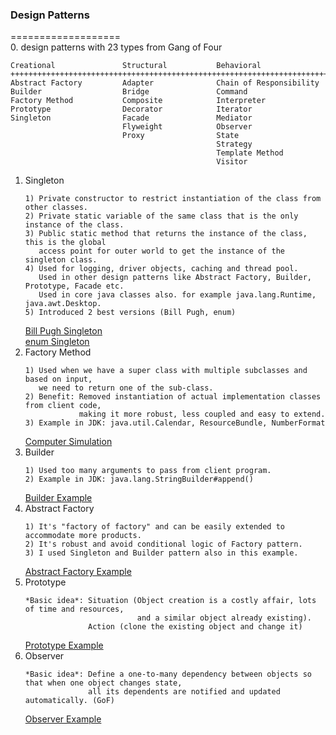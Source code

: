 ### Design Patterns
===================  
0. design patterns with 23 types from Gang of Four
   ```
   Creational               Structural           Behavioral
   +++++++++++++++++++++++++++++++++++++++++++++++++++++++++++++++++++++++
   Abstract Factory         Adapter              Chain of Responsibility
   Builder                  Bridge               Command
   Factory Method           Composite            Interpreter
   Prototype                Decorator            Iterator
   Singleton                Facade               Mediator
                            Flyweight            Observer
                            Proxy                State
                                                 Strategy
                                                 Template Method
                                                 Visitor
   ```
1. Singleton
   ```
   1) Private constructor to restrict instantiation of the class from other classes.
   2) Private static variable of the same class that is the only instance of the class.
   3) Public static method that returns the instance of the class, this is the global  
      access point for outer world to get the instance of the singleton class.
   4) Used for logging, driver objects, caching and thread pool.
      Used in other design patterns like Abstract Factory, Builder, Prototype, Facade etc.
      Used in core java classes also. for example java.lang.Runtime, java.awt.Desktop.
   5) Introduced 2 best versions (Bill Pugh, enum)
   ```
   [Bill Pugh Singleton](https://github.com/mndarren/Code-Lib/blob/master/java_lib/resource/singleton/BillPughSingleton.java)  
   [enum Singleton](https://github.com/mndarren/Code-Lib/blob/master/java_lib/resource/singleton/EnumSingleton.java)
2. Factory Method
   ```
   1) Used when we have a super class with multiple subclasses and based on input, 
      we need to return one of the sub-class.
   2) Benefit: Removed instantiation of actual implementation classes from client code, 
               making it more robust, less coupled and easy to extend.
   3) Example in JDK: java.util.Calendar, ResourceBundle, NumberFormat
   ```
   [Computer Simulation](https://github.com/mndarren/Code-Lib/tree/master/java_lib/resource/factory)
3. Builder
   ```
   1) Used too many arguments to pass from client program.
   2) Example in JDK: java.lang.StringBuilder#append()
   ```
   [Builder Example](https://github.com/mndarren/Code-Lib/tree/master/java_lib/resource/builder/PFManager.java)
4. Abstract Factory
   ```
   1) It's "factory of factory" and can be easily extended to accommodate more products.
   2) It's robust and avoid conditional logic of Factory pattern.
   3) I used Singleton and Builder pattern also in this example.
   ```
   [Abstract Factory Example](https://github.com/mndarren/Code-Lib/tree/master/java_lib/resource/AbstractFactory)
5. Prototype
   ```
   *Basic idea*: Situation (Object creation is a costly affair, lots of time and resources,
                            and a similar object already existing).
                 Action (clone the existing object and change it)
   ```
   [Prototype Example](https://github.com/mndarren/Code-Lib/tree/master/java_lib/resource/prototype)
6. Observer
   ```
   *Basic idea*: Define a one-to-many dependency between objects so that when one object changes state, 
                 all its dependents are notified and updated automatically. (GoF)
   ```
   [Observer Example](https://github.com/mndarren/Code-Lib/tree/master/java_lib/resource/observer)